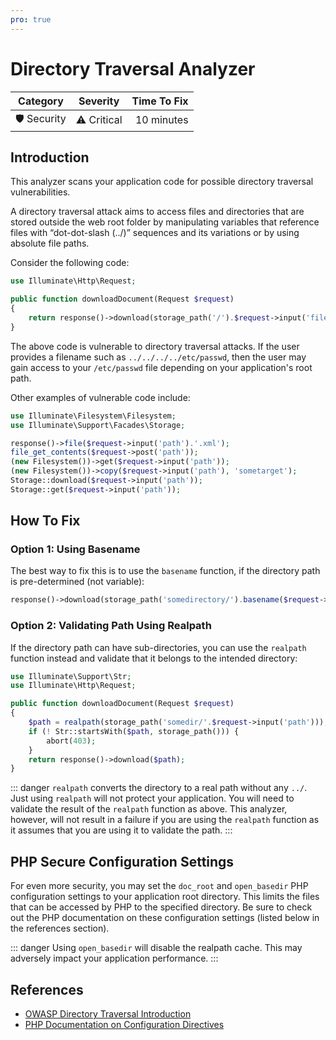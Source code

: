 ```yaml
---
pro: true
---
```


# Directory Traversal Analyzer <Badge text="PRO" type="tip"/>

| Category       | Severity   | Time To Fix  |
| -------------  |:----------:| ------------:|
| 🛡️ Security    | ⚠️ Critical | 10 minutes   |

## Introduction

This analyzer scans your application code for possible directory traversal vulnerabilities.

A directory traversal attack aims to access files and directories that are stored outside the web root folder by manipulating variables that reference files with “dot-dot-slash (../)” sequences and its variations or by using absolute file paths. 

Consider the following code:

```php
use Illuminate\Http\Request;

public function downloadDocument(Request $request)
{
    return response()->download(storage_path('/').$request->input('filename'));
}
```

The above code is vulnerable to directory traversal attacks. If the user provides a filename such as `../../../../etc/passwd`, then the user may gain access to your `/etc/passwd` file depending on your application's root path.

Other examples of vulnerable code include:

```php
use Illuminate\Filesystem\Filesystem;
use Illuminate\Support\Facades\Storage;

response()->file($request->input('path').'.xml');
file_get_contents($request->post('path'));
(new Filesystem())->get($request->input('path'));
(new Filesystem())->copy($request->input('path'), 'sometarget');
Storage::download($request->input('path'));
Storage::get($request->input('path'));
```

## How To Fix

### Option 1: Using Basename

The best way to fix this is to use the `basename` function, if the directory path is pre-determined (not variable):

```php
response()->download(storage_path('somedirectory/').basename($request->input('filename')));
``` 

### Option 2: Validating Path Using Realpath

If the directory path can have sub-directories, you can use the `realpath` function instead and validate that it belongs to the intended directory:

```php
use Illuminate\Support\Str;
use Illuminate\Http\Request;

public function downloadDocument(Request $request)
{
    $path = realpath(storage_path('somedir/'.$request->input('path')));
    if (! Str::startsWith($path, storage_path())) {
        abort(403);
    }
    return response()->download($path);
}
``` 

::: danger
`realpath` converts the directory to a real path without any `../`. Just using `realpath` will not protect your application. You will need to validate the result of the `realpath` function as above. This analyzer, however, will not result in a failure if you are using the `realpath` function as it assumes that you are using it to validate the path.
:::

## PHP Secure Configuration Settings

For even more security, you may set the `doc_root` and `open_basedir` PHP configuration settings to your application root directory. This limits the files that can be accessed by PHP to the specified directory. Be sure to check out the PHP documentation on these configuration settings (listed below in the references section).

::: danger
Using `open_basedir` will disable the realpath cache. This may adversely impact your application performance. 
:::

## References

- [OWASP Directory Traversal Introduction](https://owasp.org/www-community/attacks/Path_Traversal)
- [PHP Documentation on Configuration Directives](https://www.php.net/manual/en/ini.core.php#ini.doc-root)